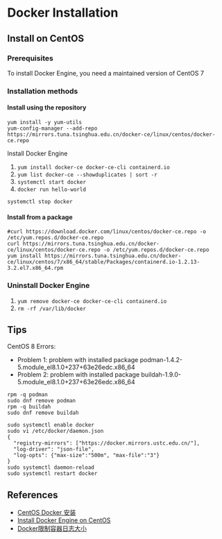 # Docker Installation

## Install on CentOS

### Prerequisites
To install Docker Engine, you need a maintained version of CentOS 7

### Installation methods

#### Install using the repository
```
yum install -y yum-utils
yum-config-manager --add-repo https://mirrors.tuna.tsinghua.edu.cn/docker-ce/linux/centos/docker-ce.repo
```
Install Docker Engine
1. `yum install docker-ce docker-ce-cli containerd.io`
2. `yum list docker-ce --showduplicates | sort -r`
3. `systemctl start docker`
4. `docker run hello-world`

```
systemctl stop docker
```

#### Install from a package
```
#curl https://download.docker.com/linux/centos/docker-ce.repo -o /etc/yum.repos.d/docker-ce.repo
curl https://mirrors.tuna.tsinghua.edu.cn/docker-ce/linux/centos/docker-ce.repo -o /etc/yum.repos.d/docker-ce.repo
yum install https://mirrors.tuna.tsinghua.edu.cn/docker-ce/linux/centos/7/x86_64/stable/Packages/containerd.io-1.2.13-3.2.el7.x86_64.rpm
```

### Uninstall Docker Engine
1. `yum remove docker-ce docker-ce-cli containerd.io`
2. `rm -rf /var/lib/docker`

## Tips
CentOS 8 Errors: 
- Problem 1: problem with installed package podman-1.4.2-5.module_el8.1.0+237+63e26edc.x86_64
- Problem 2: problem with installed package buildah-1.9.0-5.module_el8.1.0+237+63e26edc.x86_64

```
rpm -q podman
sudo dnf remove podman
rpm -q buildah
sudo dnf remove buildah
```
```
sudo systemctl enable docker
sudo vi /etc/docker/daemon.json
{
  "registry-mirrors": ["https://docker.mirrors.ustc.edu.cn/"],
  "log-driver": "json-file",
  "log-opts": {"max-size":"500m", "max-file":"3"}
}
sudo systemctl daemon-reload
sudo systemctl restart docker
```

## References
- [CentOS Docker 安装](https://www.runoob.com/docker/centos-docker-install.html)
- [Install Docker Engine on CentOS](https://docs.docker.com/engine/install/centos/)
- [Docker限制容器日志大小](https://www.cnblogs.com/angel-devil/p/12558908.html)

